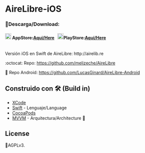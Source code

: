 # AireLibre-iOS

### 📲Descarga/Download:

#### <img src="https://www.apple.com/v/app-store/b/images/overview/icon_appstore__ev0z770zyxoy_medium.png" alt="drawing" width="20" height="20"/> AppStore:[Aqui/Here](https://apps.apple.com/us/app/airelibre-calidad-del-aire/id6446297783) &nbsp; <img src="https://img.utdstc.com/icon/c8c/d91/c8cd914e915d70dea2eabf58b1c03089fbe19c59729be8aec12170db47dd8f81:200" alt="drawing" width="20" height="20"/>PlayStore:[Aqui/Here](https://play.google.com/store/apps/details?id=com.lucasginard.airelibre)
<br>
Versión iOS en Swift de AireLibre: http://airelib.re

:octocat: Repo: https://github.com/melizeche/AireLibre

🤖 Repo Android: https://github.com/LucasGinard/AireLibre-Android


## Construido con 🛠️ (Build in)
* [XCode](https://developer.apple.com/xcode/)
* [Swift](https://kotlinlang.org) - Lenguaje/Language
* [CocoaPods](https://cocoapods.org)
* [MVVM](https://es.wikipedia.org/wiki/Modelo–vista–modelo_de_vista) - Arquitectura/Architecture 👷

## License
📜AGPLv3.
